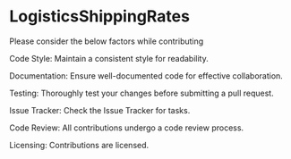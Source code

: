 # LogisticsShippingRates
Please consider the below factors while contributing

Code Style:
Maintain a consistent style for readability.

Documentation:
Ensure well-documented code for effective collaboration.

Testing:
Thoroughly test your changes before submitting  a pull request.

Issue Tracker:
Check the Issue Tracker for tasks.

Code Review:
All contributions undergo a code review process.

Licensing:
Contributions are licensed.
